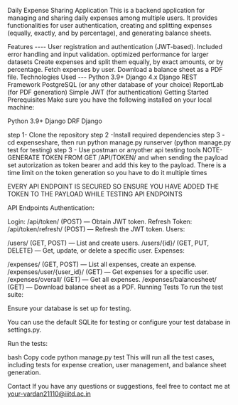 Daily Expense Sharing Application
This is a backend application for managing and sharing daily expenses among multiple users. It provides functionalities for user authentication, creating and splitting expenses (equally, exactly, and by percentage), and generating balance sheets.

Features ----
  User registration and authentication (JWT-based).
  Included error handling and input validation.
  optimized performance for larger datasets
  Create expenses and split them equally, by exact amounts, or by percentage.
  Fetch expenses by user.
  Download a balance sheet as a PDF file.
Technologies Used ---
  Python 3.9+
  Django 4.x
  Django REST Framework
  PostgreSQL (or any other database of your choice)
  ReportLab (for PDF generation)
  Simple JWT (for authentication)
Getting Started
  Prerequisites
  Make sure you have the following installed on your local machine:
  
  Python 3.9+
  Django DRF
  Django

  
  step 1- Clone the repository
  step 2 -Install required dependencies 
  step 3 - cd expenseshare, then run python manage.py runserver (python manage.py test for testing)
  step 3 - Use postman or anyother api testing tools
  NOTE- GENERATE TOKEN FROM GET /API/TOKEN/  and when sending the payload set autorization as token bearer and add this key to the payload. There is a time limit on the token generation so you have to do it multiple times

  EVERY API ENDPOINT IS SECURED SO ENSURE YOU HAVE ADDED THE TOKEN TO THE PAYLOAD WHILE TESTING API ENDPOINTS  



API Endpoints
  Authentication:
  
  Login: /api/token/ (POST) — Obtain JWT token.
  Refresh Token: /api/token/refresh/ (POST) — Refresh the JWT token.
  Users:
  
  /users/ (GET, POST) — List and create users.
  /users/{id}/ (GET, PUT, DELETE) — Get, update, or delete a specific user.
  Expenses:
  
  /expenses/ (GET, POST) — List all expenses, create an expense.
  /expenses/user/{user_id}/ (GET) — Get expenses for a specific user.
  /expenses/overall/ (GET) — Get all expenses.
  /expenses/balancesheet/ (GET) — Download balance sheet as a PDF.
Running Tests
To run the test suite:

Ensure your database is set up for testing.

You can use the default SQLite for testing or configure your test database in settings.py.

Run the tests:

bash
Copy code
python manage.py test
This will run all the test cases, including tests for expense creation, user management, and balance sheet generation.




Contact
If you have any questions or suggestions, feel free to contact me at your-vardan21110@iiitd.ac.in

